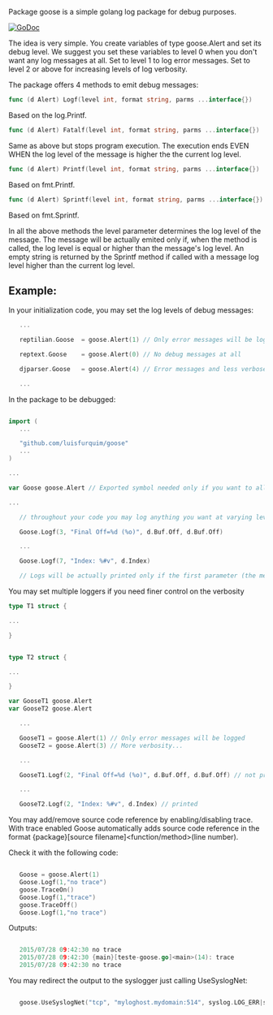 Package goose is a simple golang log package for debug purposes.

[![GoDoc](https://godoc.org/github.com/luisfurquim/goose?status.png)](http://godoc.org/github.com/luisfurquim/goose)


The idea is very simple. You create variables of type goose.Alert and set its debug level.
We suggest you set these variables to level 0 when you don't want any log messages at all.
Set to level 1 to log error messages. Set to level 2 or above for increasing levels of log
verbosity.

The package offers 4 methods to emit debug messages:

```Go
func (d Alert) Logf(level int, format string, parms ...interface{})
```

Based on the log.Printf.


```Go
func (d Alert) Fatalf(level int, format string, parms ...interface{})
```

Same as above but stops program execution. The execution ends EVEN WHEN the log level of the message is higher the the current log level.


```Go
func (d Alert) Printf(level int, format string, parms ...interface{})
```

Based on fmt.Printf.


```Go
func (d Alert) Sprintf(level int, format string, parms ...interface{}) string
```

Based on fmt.Sprintf.




In all the above methods the level parameter determines the log level of the message. The message will be actually emited only if, when the method is called, the log level is equal or higher than the message's log level. An empty string is returned by the Sprintf method if called with a message log level higher than the current log level.


## Example:

In your initialization code, you may set the log levels of debug messages:

```Go
   ...

   reptilian.Goose  = goose.Alert(1) // Only error messages will be logged

   reptext.Goose    = goose.Alert(0) // No debug messages at all

   djparser.Goose   = goose.Alert(4) // Error messages and less verbose messages (levels 2~4) will be logged

   ...
```

In the package to be debugged:

```Go

import (
   ...

   "github.com/luisfurquim/goose"
   ...
)

...

var Goose goose.Alert // Exported symbol needed only if you want to allow external control of the debug level

...

   // throughout your code you may log anything you want at varying levels of importance

   Goose.Logf(3, "Final Off=%d (%o)", d.Buf.Off, d.Buf.Off)

   ...

   Goose.Logf(7, "Index: %#v", d.Index)

   // Logs will be actually printed only if the first parameter (the message's log level) is lower or equal than the current log level indicated by the Goose variable. Remember to never use the zero value, like Goose.Logf(0,...), as we want to make the log level 0 to print no debug messages at all.

```




You may set multiple loggers if you need finer control on the verbosity

```Go
type T1 struct {

...

}


type T2 struct {

...

}

var GooseT1 goose.Alert
var GooseT2 goose.Alert

   ...

   GooseT1 = goose.Alert(1) // Only error messages will be logged
   GooseT2 = goose.Alert(3) // More verbosity...

   ...

   GooseT1.Logf(2, "Final Off=%d (%o)", d.Buf.Off, d.Buf.Off) // not printed

   ...

   GooseT2.Logf(2, "Index: %#v", d.Index) // printed

```

You may add/remove source code reference by enabling/disabling trace.
With trace enabled Goose automatically adds source code reference in
the format {package}[source filename]&lt;function/method&gt;(line number).

Check it with the following code:


```Go

   Goose = goose.Alert(1)
   Goose.Logf(1,"no trace")
   goose.TraceOn()
   Goose.Logf(1,"trace")
   goose.TraceOff()
   Goose.Logf(1,"no trace")

```

Outputs:

```Go

   2015/07/28 09:42:30 no trace
   2015/07/28 09:42:30 {main}[teste-goose.go]<main>(14): trace
   2015/07/28 09:42:30 no trace
```


You may redirect the output to the syslogger just calling UseSyslogNet:


```Go

   goose.UseSyslogNet("tcp", "myloghost.mydomain:514", syslog.LOG_ERR|syslog.LOG_LOCAL7)

```

